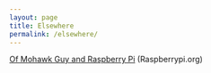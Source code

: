 ```yaml
---
layout: page
title: Elsewhere
permalink: /elsewhere/
---
```



[Of Mohawk Guy and Raspberry Pi](https://www.raspberrypi.org/blog/of-mohawk-guy-and-raspberry-pi/) (Raspberrypi.org)
